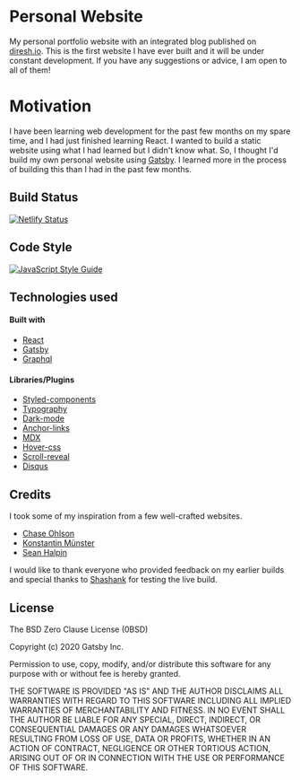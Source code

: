 # Personal Website

My personal portfolio website with an integrated blog published on [diresh.io](diresh.io). This is the first website I have ever built and it will be under constant development. If you have any suggestions or advice, I am open to all of them!


# Motivation

I have been learning web development for the past few months on my spare time, and I had just finished learning React. I wanted to build a static website using what I had learned but I didn't know what. So, I thought I'd build my own personal website using [Gatsby](https://www.gatsbyjs.com/). I  learned more in the process of building this than I had in the past few months.

## Build Status


[![Netlify Status](https://api.netlify.com/api/v1/badges/01f70e68-28e3-4108-9455-9dd79d80fb75/deploy-status)](https://app.netlify.com/sites/direshio/deploys)


## Code Style
[
![JavaScript Style Guide](https://img.shields.io/badge/code%20style-airbnb-blue)](https://github.com/airbnb/javascript)


## Technologies used

#### Built with
- [React](https://reactjs.org/)
- [Gatsby](https://www.gatsbyjs.com/)
- [Graphql](https://graphql.org/)

#### Libraries/Plugins 
- [Styled-components](https://styled-components.com/)
- [Typography](https://kyleamathews.github.io/typography.js/)
- [Dark-mode](https://www.gatsbyjs.com/plugins/gatsby-plugin-dark-mode/)
- [Anchor-links](https://www.gatsbyjs.com/plugins/gatsby-plugin-anchor-links/)
- [MDX](https://www.gatsbyjs.com/plugins/gatsby-plugin-mdx/)
- [Hover-css](https://ianlunn.github.io/Hover/)
- [Scroll-reveal](https://www.gatsbyjs.com/plugins/gatsby-plugin-scroll-reveal/)
- [Disqus](https://www.gatsbyjs.com/plugins/gatsby-plugin-disqus/)

## Credits
I took some of my inspiration from a few well-crafted websites.
 - [Chase Ohlson](https://chaseohlson.com/)
 - [Konstantin Münster](https://www.konstantin.digital/)
 - [Sean Halpin](https://www.seanhalpin.design/)

I would like to thank everyone who provided feedback on my earlier builds and special thanks to [Shashank](https://github.com/shresthashashank) for testing the live build.

## License


The BSD Zero Clause License (0BSD)

Copyright (c) 2020 Gatsby Inc.

Permission to use, copy, modify, and/or distribute this software for any
purpose with or without fee is hereby granted.

THE SOFTWARE IS PROVIDED "AS IS" AND THE AUTHOR DISCLAIMS ALL WARRANTIES WITH REGARD TO THIS SOFTWARE INCLUDING ALL IMPLIED WARRANTIES OF MERCHANTABILITY AND FITNESS. IN NO EVENT SHALL THE AUTHOR BE LIABLE FOR ANY SPECIAL, DIRECT, INDIRECT, OR CONSEQUENTIAL DAMAGES OR ANY DAMAGES WHATSOEVER RESULTING FROM LOSS OF USE, DATA OR PROFITS, WHETHER IN AN ACTION OF CONTRACT, NEGLIGENCE OR OTHER TORTIOUS ACTION, ARISING OUT OF OR IN CONNECTION WITH THE USE OR PERFORMANCE OF THIS SOFTWARE.
